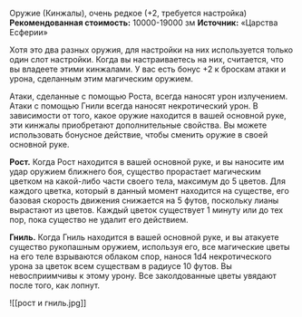 Оружие (Кинжалы), очень редкое (+2, требуется настройка)
**Рекомендованная стоимость:** 10000-19000 зм
**Источник:** «Царства Есферии»

Хотя это два разных оружия, для настройки на них используется только один слот настройки. Когда вы настраиваетесь на них, считается, что вы владеете этими кинжалами. У вас есть бонус +2 к броскам атаки и урона, сделанным этим магическим оружием.

Атаки, сделанные с помощью Роста, всегда наносят урон излучением. Атаки с помощью Гнили всегда наносят некротический урон. В зависимости от того, какое оружие находится в вашей основной руке, эти кинжалы приобретают дополнительные свойства. Вы можете использовать бонусное действие, чтобы сменить оружие в своей основной руке.

**Рост.** Когда Рост находится в вашей основной руке, и вы наносите им удар оружием ближнего боя, существо прорастает магическим цветком на какой-либо части своего тела, максимум до 5 цветов. Для каждого цветка, который в данный момент находится на существе, его базовая скорость движения снижается на 5 футов, поскольку лианы вырастают из цветов. Каждый цветок существует 1 минуту или до тех пор, пока существо не удалит его действием.

**Гниль.** Когда Гниль находится в вашей основной руке, и вы атакуете существо рукопашным оружием, используя его, все магические цветы на его теле взрываются облаком спор, нанося 1d4 некротического урона за цветок всем существам в радиусе 10 футов. Вы невосприимчивы к этому урону. Все заколдованные цветы увядают после того, как лопнут.

![[рост и гниль.jpg]]